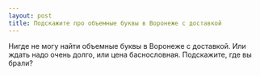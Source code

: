 ```yaml
---
layout: post 
title: Подскажите про объемные буквы в Воронеже с доставкой 
--- 
```

Нигде не могу найти объемные буквы в Воронеже с доставкой. Или ждать надо очень долго, или цена баснословная. Подскажите, где вы брали?